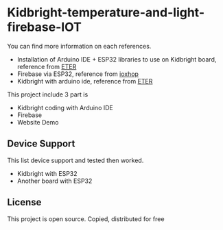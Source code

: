 # Kidbright-temperature-and-light-firebase-IOT
You can find more information on each references.

- Installation of Arduino IDE + ESP32 libraries to use on Kidbright board, reference from [ETER](http://quantum.engr.tu.ac.th/smf/index.php?topic=48.0) 
- Firebase via ESP32, reference from [ioxhop](https://github.com/ioxhop/IOXhop_FirebaseESP32) 
- Kidbright with arduino ide, reference from [ETER](http://quantum.engr.tu.ac.th/smf/index.php?board=8.0)

This project include 3 part is
- Kidbright coding with Arduino IDE
- Firebase
- Website Demo

## Device Support

This list device support and tested then worked.

 * Kidbright with ESP32
 * Another board with ESP32

## License
This project is open source. Copied, distributed for free
